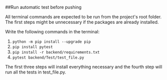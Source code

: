 ##Run automatic test before pushing

All terminal commands are expected to be run from the project's root folder. The first steps might be unnecessary if the packages are already installed.

Write the following commands in the terminal:

1. `python -m pip install --upgrade pip`
2. `pip install pytest`
3. `pip install -r backend/requirements.txt`
4. `pytest backend/Test/test_file.py`

The first three steps will install everything necessary and the fourth step will run all the tests in test_file.py.
